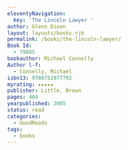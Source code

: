```yaml
---
eleventyNavigation:
  key: 'The Lincoln Lawyer '
author: Glenn Dixon
layout: layouts/books.njk
permalink: /books/the-lincoln-lawyer/
Book Id:
  - 79885
bookauthor: Michael Connelly
Author l-f:
  - Connelly, Michael
isbn13: 9780752877792
myrating: ★★★★★
publisher: Little, Brown
pages: 404
yearpublished: 2005
status: read
categories:
  - GoodReads
tags:
  - books
---
```

